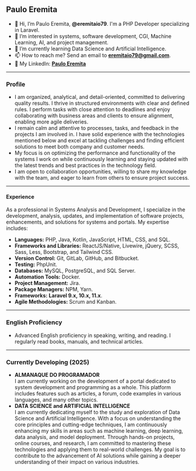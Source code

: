 ## Paulo Eremita  
* 👋 Hi, I’m Paulo Eremita, **@eremitaio79**. I'm a PHP Developer specializing in Laravel.  
* 👀 I’m interested in systems, software development, CGI, Machine Learning, AI, and project management.  
* 🌱 I’m currently learning Data Science and Artificial Intelligence.  
* 📫 How to reach me? Send an email to **eremitaio79@gmail.com**.  
* 💼 My LinkedIn: **[Paulo Eremita](https://www.linkedin.com/in/pauloeremita/)**  

---

### **Profile**  
* I am organized, analytical, and detail-oriented, committed to delivering quality results. I thrive in structured environments with clear and defined rules. I perform tasks with close attention to deadlines and enjoy collaborating with business areas and clients to ensure alignment, enabling more agile deliveries.  
* I remain calm and attentive to processes, tasks, and feedback in the projects I am involved in. I have solid experience with the technologies mentioned below and excel at tackling challenges and finding efficient solutions to meet both company and customer needs.  
* My focus is on optimizing the performance and functionality of the systems I work on while continuously learning and staying updated with the latest trends and best practices in the technology field.  
* I am open to collaboration opportunities, willing to share my knowledge with the team, and eager to learn from others to ensure project success.  

---

#### **Experience**  
As a professional in Systems Analysis and Development, I specialize in the development, analysis, updates, and implementation of software projects, enhancements, and solutions for systems and portals. My expertise includes:  

* **Languages:** PHP, Java, Kotlin, JavaScript, HTML, CSS, and SQL.  
* **Frameworks and Libraries:** ReactJS/Native, Livewire, jQuery, SCSS, Sass, Less, Bootstrap, and Tailwind CSS.  
* **Version Control:** Git, GitLab, GitHub, and Bitbucket.  
* **Testing:** PhpUnit.  
* **Databases:** MySQL, PostgreSQL, and SQL Server.  
* **Automation Tools:** Docker.  
* **Project Management:** Jira.  
* **Package Managers:** NPM, Yarn.  
* **Frameworks:** **Laravel 9.x, 10.x, 11.x**.  
* **Agile Methodologies:** Scrum and Kanban.  

---

### **English Proficiency**  
* Advanced English proficiency in speaking, writing, and reading. I regularly read books, manuals, and technical articles.  

---

### **Currently Developing (2025)**  
* **ALMANAQUE DO PROGRAMADOR**  
  I am currently working on the development of a portal dedicated to system development and programming as a whole. This platform includes features such as articles, a forum, code examples in various languages, and many other topics.  
* **DATA SCIENCE and ARTIFICIAL INTELLIGENCE**  
I am currently dedicating myself to the study and exploration of Data Science and Artificial Intelligence. With a focus on understanding the core principles and cutting-edge techniques, I am continuously enhancing my skills in areas such as machine learning, deep learning, data analysis, and model deployment. Through hands-on projects, online courses, and research, I am committed to mastering these technologies and applying them to real-world challenges. My goal is to contribute to the advancement of AI solutions while gaining a deeper understanding of their impact on various industries.

<!---
eremitaio79/eremitaio79 is a ✨ special ✨ repository because its `README.md` (this file) appears on your GitHub profile.
You can click the Preview link to take a look at your changes.
--->
